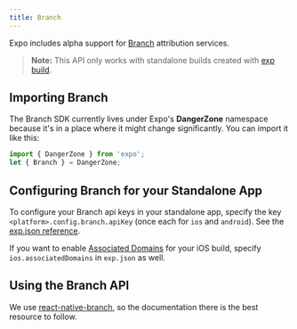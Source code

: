 ```yaml
---
title: Branch
---
```


Expo includes alpha support for [Branch](https://branch.io/) attribution services.

> **Note:** This API only works with standalone builds created with [exp build](../guides/building-standalone-apps.html).

## Importing Branch

The Branch SDK currently lives under Expo's **DangerZone** namespace because it's in a place where it might change significantly. You can import it like this:

```javascript
import { DangerZone } from 'expo';
let { Branch } = DangerZone;
```

## Configuring Branch for your Standalone App

To configure your Branch api keys in your standalone app, specify the key `<platform>.config.branch.apiKey` (once each for `ios` and `android`). See the [exp.json reference](../guides/configuration.html).

If you want to enable [Associated Domains](https://dev.branch.io/getting-started/universal-app-links/guide/) for your iOS build, specify `ios.associatedDomains` in `exp.json` as well.

## Using the Branch API

We use [react-native-branch](https://github.com/BranchMetrics/react-native-branch-deep-linking#usage), so the documentation there is the best resource to follow.

